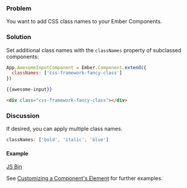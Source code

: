 ### Problem

You want to add CSS class names to your Ember Components.

### Solution

Set additional class names with the `classNames` property of subclassed components:

```js
App.AwesomeInputComponent = Ember.Component.extend({
  classNames: ['css-framework-fancy-class']  
})
```

```handlebars
{{awesome-input}}
```

```html
<div class="css-framework-fancy-class"></div>
```

### Discussion

If desired, you can apply multiple class names.

```js
classNames: ['bold', 'italic', 'blue']
```

#### Example

<a class="jsbin-embed" href="http://emberjs.jsbin.com/ifUDExu/2/edit?js,output">JS Bin</a>

See [Customizing a Component's Element](../../components/customizing-a-components-element/) for further examples.

